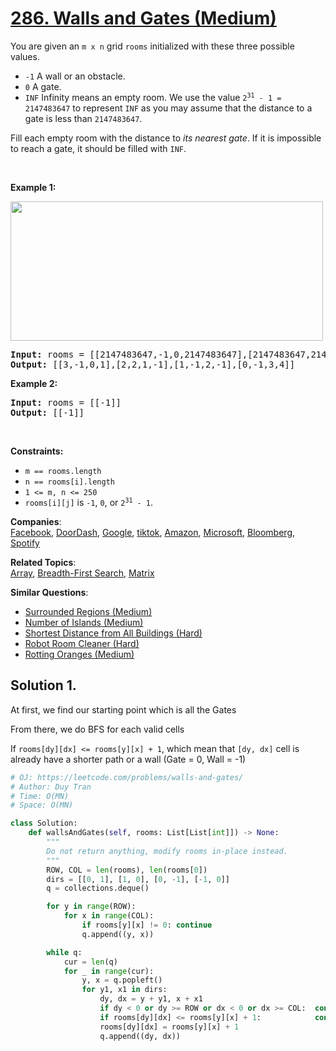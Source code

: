 # [286. Walls and Gates (Medium)](https://leetcode.com/problems/walls-and-gates/)

<p>You are given an <code>m x n</code> grid <code>rooms</code>&nbsp;initialized with these three possible values.</p>

<ul>
	<li><code>-1</code>&nbsp;A wall or an obstacle.</li>
	<li><code>0</code> A gate.</li>
	<li><code>INF</code> Infinity means an empty room. We use the value <code>2<sup>31</sup> - 1 = 2147483647</code> to represent <code>INF</code> as you may assume that the distance to a gate is less than <code>2147483647</code>.</li>
</ul>

<p>Fill each empty room with the distance to <em>its nearest gate</em>. If it is impossible to reach a gate, it should be filled with <code>INF</code>.</p>

<p>&nbsp;</p>
<p><strong>Example 1:</strong></p>
<img alt="" src="https://assets.leetcode.com/uploads/2021/01/03/grid.jpg" style="width: 500px; height: 223px;">
<pre><strong>Input:</strong> rooms = [[2147483647,-1,0,2147483647],[2147483647,2147483647,2147483647,-1],[2147483647,-1,2147483647,-1],[0,-1,2147483647,2147483647]]
<strong>Output:</strong> [[3,-1,0,1],[2,2,1,-1],[1,-1,2,-1],[0,-1,3,4]]
</pre>

<p><strong>Example 2:</strong></p>

<pre><strong>Input:</strong> rooms = [[-1]]
<strong>Output:</strong> [[-1]]
</pre>

<p>&nbsp;</p>
<p><strong>Constraints:</strong></p>

<ul>
	<li><code>m == rooms.length</code></li>
	<li><code>n == rooms[i].length</code></li>
	<li><code>1 &lt;= m, n &lt;= 250</code></li>
	<li><code>rooms[i][j]</code> is <code>-1</code>, <code>0</code>, or <code>2<sup>31</sup> - 1</code>.</li>
</ul>

**Companies**:  
[Facebook](https://leetcode.com/company/facebook), [DoorDash](https://leetcode.com/company/doordash), [Google](https://leetcode.com/company/google), [tiktok](https://leetcode.com/company/tiktok), [Amazon](https://leetcode.com/company/amazon), [Microsoft](https://leetcode.com/company/microsoft), [Bloomberg](https://leetcode.com/company/bloomberg), [Spotify](https://leetcode.com/company/spotify)

**Related Topics**:  
[Array](https://leetcode.com/tag/array/), [Breadth-First Search](https://leetcode.com/tag/breadth-first-search/), [Matrix](https://leetcode.com/tag/matrix/)

**Similar Questions**:

- [Surrounded Regions (Medium)](https://leetcode.com/problems/surrounded-regions/)
- [Number of Islands (Medium)](https://leetcode.com/problems/number-of-islands/)
- [Shortest Distance from All Buildings (Hard)](https://leetcode.com/problems/shortest-distance-from-all-buildings/)
- [Robot Room Cleaner (Hard)](https://leetcode.com/problems/robot-room-cleaner/)
- [Rotting Oranges (Medium)](https://leetcode.com/problems/rotting-oranges/)

## Solution 1.

At first, we find our starting point which is all the Gates

From there, we do BFS for each valid cells

If `rooms[dy][dx] <= rooms[y][x] + 1`, which mean that `[dy, dx]` cell is already have a shorter path or a wall (Gate = 0, Wall = -1)

```py
# OJ: https://leetcode.com/problems/walls-and-gates/
# Author: Duy Tran
# Time: O(MN)
# Space: O(MN)

class Solution:
    def wallsAndGates(self, rooms: List[List[int]]) -> None:
        """
        Do not return anything, modify rooms in-place instead.
        """
        ROW, COL = len(rooms), len(rooms[0])
        dirs = [[0, 1], [1, 0], [0, -1], [-1, 0]]
        q = collections.deque()

        for y in range(ROW):
            for x in range(COL):
                if rooms[y][x] != 0: continue
                q.append((y, x))

        while q:
            cur = len(q)
            for _ in range(cur):
                y, x = q.popleft()
                for y1, x1 in dirs:
                    dy, dx = y + y1, x + x1
                    if dy < 0 or dy >= ROW or dx < 0 or dx >= COL:  continue
                    if rooms[dy][dx] <= rooms[y][x] + 1:            continue
                    rooms[dy][dx] = rooms[y][x] + 1
                    q.append((dy, dx))

```

